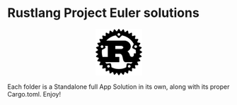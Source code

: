 # Rustlang Project Euler solutions

<p align="center"><img src="logo.png"></p>

Each folder is a Standalone full App Solution in its own, along with its proper Cargo.toml. Enjoy!
